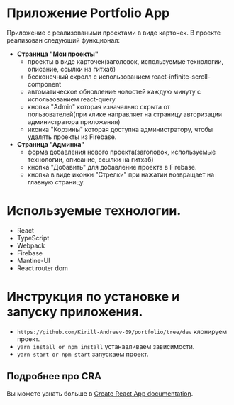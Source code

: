 # Приложение Portfolio App

Приложение с реализоваными проектами в виде карточек.
В проекте реализован следующий функционал:

- **Страница "Мои проекты"**
  - проекты в виде карточек(заголовок, используемые технологии, описание, ссылки на гитхаб)
  - бесконечный скролл с использованием react-infinite-scroll-component
  - автоматическое обновление новостей каждую минуту с использованием react-query
  - кнопка "Admin" которая изначально скрыта от пользователей(при клике направляет на страницу авторизации администратора приложения)
  - иконка "Корзины" которая доступна администратору, чтобы удалять проекты из Firebase.
- **Страница "Админка"**
  - форма добавления нового проекта(заголовок, используемые технологии, описание, ссылки на гитхаб)
  - кнопка "Добавить" для добавление проекта в Firebase.
  - кнопка в виде иконки "Стрелки" при нажатии возвращает на главную страницу.

# Используемые технологии.

- React
- TypeScript
- Webpack
- Firebase
- Mantine-UI
- React router dom

# Инструкция по установке и запуску приложения.

- `https://github.com/Kirill-Andreev-09/portfolio/tree/dev` клонируем проект.
- `yarn install or npm install` устанавливаем зависимости.
- `yarn start or npm start` запускаем проект.

## Подробнее про CRA

Вы можете узнать больше в [Create React App documentation](https://facebook.github.io/create-react-app/docs/getting-started).
